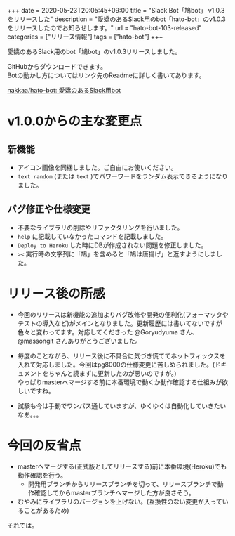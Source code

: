 +++ 
date = 2020-05-23T20:05:45+09:00
title = "Slack Bot「鳩bot」 v1.0.3をリリースした"
description = "愛嬌のあるSlack用のbot「hato-bot」のv1.0.3をリリースしたのでお知らせします。"
url = "hato-bot-103-released" 
categories = ["リリース情報"]
tags = ["hato-bot"]
+++

愛嬌のあるSlack用のbot「鳩bot」のv1.0.3リリースしました。  

GitHubからダウンロードできます。  
Botの動かし方についてはリンク先のReadmeに詳しく書いてあります。

[nakkaa/hato-bot: 愛嬌のあるSlack用bot](https://github.com/nakkaa/hato-bot)

# v1.0.0からの主な変更点

## 新機能

* アイコン画像を同梱しました。ご自由にお使いください。
* `text random` (または `text` )でパワーワードをランダム表示できるようになりました。

## バグ修正や仕様変更

* 不要なライブラリの削除やリファクタリングを行いました。
* `help` に記載していなかったコマンドを記載しました。
* `Deploy to Heroku` した時にDBが作成されない問題を修正しました。
* `><` 実行時の文字列に「鳩」を含めると「鳩は唐揚げ」と返すようにしました。

# リリース後の所感

* 今回のリリースは新機能の追加よりバグ改修や開発の便利化(フォーマッタやテストの導入など)がメインとなりました。更新履歴には書いてないですが色々と変わってます。対応してくださった @Goryudyuma さん、 @massongit さんありがとうございました。

* 毎度のことながら、リリース後に不具合に気づき慌ててホットフィックスを入れて対応しました。今回はpg8000の仕様変更に苦しめられました。(ドキュメントをちゃんと読まずに更新したのが悪いのですが。)  
やっぱりmasterへマージする前に本番環境で動くか動作確認する仕組みが欲しいですね。  

* 試験も今は手動でワンパス通していますが、ゆくゆくは自動化していきたいなあ。。。

# 今回の反省点

* masterへマージする(正式版としてリリースする)前に本番環境(Heroku)でも動作確認を行う。
    * 開発用ブランチからリリースブランチを切って、リリースブランチで動作確認してからmasterブランチへマージした方が良さそう。
* むやみにライブラリのバージョンを上げない。(互換性のない変更が入っていることがあるため)

それでは。